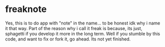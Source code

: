 # freaknote
Yes, this is to do app with "note" in the name...
to be honest idk why i name it that way.
Part of the reason why i call it freak is because, its just, sphagetti if you develop it more in the long term.
Well if you stumble by this code, and want to fix or fork it, go ahead.
Its not yet finished.
